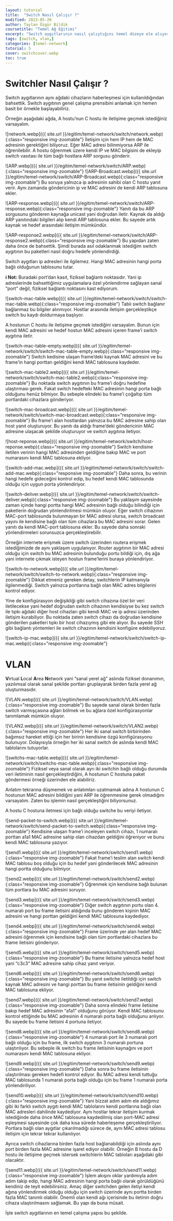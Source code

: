 ```yaml
---
layout: tutorial
title:  "Switch Nasıl Çalışır ?"
modified: 2023-05-20
author: Taylan Özgür Bildik
coursetitle: "Temel Ağ Eğitimi"
excerpt: "Switch aygıtlarının nasıl çalıştığını temel düzeye ele alıyoruz."
tags: [switch, vlan,]
categories: [temel-network]
tutorial: 5
cover: switchcover.webp
toc: true 
---
```



# Switchler Nasıl Çalışır ?

Switch aygıtlarının aynı ağdaki cihazların haberleşmesi için kullanıldığından bahsettik. Switch aygıtının genel çalışma prensibini anlamak için hemen basit bir örnekle başlayabiliriz.

Örneğin aşağıdaki ağda, A hostu’nun C hostu ile iletişime geçmek istediğiniz varsayalım.

![network.webp]({{ site.url }}/egitim/temel-network/switch/network.webp){:class="responsive img-zoomable"}
İletişim için hem IP hem de MAC adresinin gerektiğini biliyoruz. Eğer MAC adresi bilinmiyorsa ARP ile öğrenilebilir. A hostu öğrenmek üzere kendi IP ve MAC bilgisini de ekleyip switch vasıtası ile tüm bağlı hostlara ARP sorgusu gönderir.

![ARP.webp]({{ site.url }}/egitim/temel-network/switch/ARP.webp){:class="responsive img-zoomable"}
![ARP-Broadcast.webp]({{ site.url }}/egitim/temel-network/switch/ARP-Broadcast.webp){:class="responsive img-zoomable"}
Bu soruya yalnızca ip adresinin sahibi olan C hostu yanıt verir. Aynı zamanda göndericinin ip ve MAC adresini de kendi ARP tablosuna ekler. 

![ARP-response.webp]({{ site.url }}/egitim/temel-network/switch/ARP-response.webp){:class="responsive img-zoomable"}
Yanıtı da bu ARP sorgusunu gönderen kaynağa unicast yani doğrudan iletir. Kaynak da aldığı ARP yanıtındaki bilgileri alıp kendi ARP tablosuna ekler. Bu sayede artık kaynak ve hedef arasındaki iletişim mümkündür.

![ARP-response2.webp]({{ site.url }}/egitim/temel-network/switch/ARP-response2.webp){:class="responsive img-zoomable"}
Bu yapıdan zaten daha önce de bahsettik. Şimdi burada asıl odaklanmak istediğim switch aygıtının bu paketleri nasıl doğru hedefe yönlendirdiği. 

Switch aygıtları ip adresleri ile ilgilemez. Hangi MAC adresinin hangi porta bağlı olduğunun tablosunu tutar. 

<p class="mavi"><strong>ℹ️ Not:</strong> Buradaki port’dan kasıt, fiziksel bağlantı noktasıdır. Yani ip adreslerinde bahsettiğimiz uygulamalara özel yönlendirme sağlayan sanal “port” değil, fiziksel bağlantı noktasını kast ediyorum.</p>

![switch-mac-table.webp]({{ site.url }}/egitim/temel-network/switch/switch-mac-table.webp){:class="responsive img-zoomable"}
Tabii switch bağlanır bağlanmaz bu bilgiler alınmıyor. Hostlar arasında iletişim gerçekleştikçe switch bu kaydı doldurmaya başlıyor.

A hostunun C hostu ile iletişime geçmek istediğini varsayalım. Bunun için kendi MAC adresini ve hedef hostun MAC adresini içeren frame’i switch aygıtına iletir. 

![switch-mac-table-empty.webp]({{ site.url }}/egitim/temel-network/switch/switch-mac-table-empty.webp){:class="responsive img-zoomable"}
Switch kedisine ulaşan frame’deki kaynak MAC adresini ve bu frame’in hangi porttan geldiğini kendi MAC tablosuna kaydeder.

![switch-mac-table2.webp]({{ site.url }}/egitim/temel-network/switch/switch-mac-table2.webp){:class="responsive img-zoomable"}
Bu noktada switch aygıtının bu frame’i doğru hedefine ulaştırması gerek. Fakat switch hedefteki MAC adresinin hangi porta bağlı olduğunu henüz bilmiyor. Bu sebeple elindeki bu frame’i çoğaltıp tüm portlardaki cihazlara gönderiyor.

![switch-mac-broadcast.webp]({{ site.url }}/egitim/temel-network/switch/switch-mac-broadcast.webp){:class="responsive img-zoomable"}
Bu frame’i alan hostlardan yalnızca bu MAC adresine sahip olan host yanıt oluşturuyor. Bu yanıtı da aldığı frame’deki göndericinin MAC adresine ulaşacak şekilde oluşturuyor ve switch aygıtına iletiyor. 

![host-reponse.webp]({{ site.url }}/egitim/temel-network/switch/host-reponse.webp){:class="responsive img-zoomable"}
Switch kendisine iletilen verinin hangi MAC adresinden geldiğine bakıp MAC ve port numarasını kendi MAC tablosuna ekliyor. 

![switch-add-mac.webp]({{ site.url }}/egitim/temel-network/switch/switch-add-mac.webp){:class="responsive img-zoomable"}
Daha sonra, bu verinin hangi hedefe gideceğini kontrol edip, bu hedef kendi MAC tablosunda olduğu için uygun porta yönlendiriyor.

![switch-deliver.webp]({{ site.url }}/egitim/temel-network/switch/switch-deliver.webp){:class="responsive img-zoomable"}
Bu yaklaşım sayesinde zaman içinde hangi portta hangi MAC adresinin bağlı olduğu bilindiği için paketlerin doğrudan yönlendirilmesi mümkün oluyor. Eğer switch cihazının MAC-port tablosunda bulunmayan bir MAC adresi olursa, switch broadcast yayını ile kendisine bağlı olan tüm cihazlara bu MAC adresini sorar. Gelen yanıtı da kendi MAC-port tablosuna ekler. Bu sayede daha sonraki yönlendirmeleri sorunsuzca gerçekleştirebilir.

Örneğin internete erişmek üzere switch üzerinden routera erişmek istediğimizde de aynı yaklaşım uygulanıyor. Router aygıtının bir MAC adresi olduğu için switch bu MAC adresinin bulunduğu portu bildiği için, dış ağa yani internete çıkmak isteyen hostun frame’lerini buraya yönlendiriyor.

![switch-to-network.webp]({{ site.url }}/egitim/temel-network/switch/switch-to-network.webp){:class="responsive img-zoomable"}
Dikkat etmeniz gereken detay, switchlerin IP katmanıyla ilgilenmediği. Switch yalnızca portlarına bağlı olan MAC adres bilgilerini kontrol ediyor.

Yine de konfigürasyon değişikliği gibi switch cihazına özel bir veri iletilecekse yani hedef doğrudan switch cihazının kendisiyse bu kez switch ile tıpkı ağdaki diğer host cihazları gibi kendi MAC ve ip adresi üzerinden iletişim kurabiliyor. Bu noktada zaten switch cihazı da doğrudan kendisine gönderilen paketleri tıpkı bir host cihazıymış gibi ele alıyor. Bu sayede SSH gibi bağlantı yöntemleri ile switch cihazının kendisini konfigüre edebiliyoruz. 

![switch-ip-mac.webp]({{ site.url }}/egitim/temel-network/switch/switch-ip-mac.webp){:class="responsive img-zoomable"}
# VLAN

**V**irtual **L**ocal **A**rea **N**etwork yani “sanal yerel ağ” aslında fiziksel donanımın, yazılımsal olarak sanal şekilde portları gruplayarak birden fazla yerel ağ oluşturmasıdır.

![VLAN.webp]({{ site.url }}/egitim/temel-network/switch/VLAN.webp){:class="responsive img-zoomable"}
Bu sayede sanal olarak birden fazla switch varmışçasına ağları bölmek ve bu ağlara özel konfigürasyonlar tanımlamak mümkün oluyor.

![VLAN2.webp]({{ site.url }}/egitim/temel-network/switch/VLAN2.webp){:class="responsive img-zoomable"}
Her iki sanal switch birbirinden bağımsız hareket ettiği için her birinin kendisine özgü konfigürasyonu bulunuyor. Dolayısıyla örneğin her iki sanal switch de aslında kendi MAC tablolarını tutuyorlar.

![switchs-mac-table.webp]({{ site.url }}/egitim/temel-network/switch/switchs-mac-table.webp){:class="responsive img-zoomable"}
Fiziksel veya sanal olarak ayrı iki switchin bağlı olduğu durumda veri iletiminin nasıl gerçekleştirdiğini, A hostunun C hostuna paket göndermesi örneği üzerinden ele alabiliriz. 

Anlatım tekrarına düşmemek ve anlatımları uzatmamak adına A hostunun C hostunun MAC adresini bildiğini yani ARP ile öğrenmesine gerek olmadığını varsayalım. Zaten bu işlemin nasıl gerçekleştiğini biliyorsunuz. 

A hostu C hostuna iletmesi için bağlı olduğu switche bu veriyi iletiyor. 

![send-packet-to-switch.webp]({{ site.url }}/egitim/temel-network/switch/send-packet-to-switch.webp){:class="responsive img-zoomable"}
Kendisine ulaşan frame’i inceleyen switch cihazı, 1 numaralı porttan a1a1 MAC adresine sahip olan cihazdan geldiğini öğreniyor ve bunu kendi MAC tablosuna yazıyor. 

![send1.webp]({{ site.url }}/egitim/temel-network/switch/send1.webp){:class="responsive img-zoomable"}
Fakat frame’i teslim alan switch kendi MAC tablosu boş olduğu için bu hedef yani gönderilecek MAC adresinin hangi portta olduğunu bilmiyor.

![send2.webp]({{ site.url }}/egitim/temel-network/switch/send2.webp){:class="responsive img-zoomable"}
 Öğrenmek için kendisine bağlı bulunan tüm portlara bu MAC adresini soruyor.

![send3.webp]({{ site.url }}/egitim/temel-network/switch/send3.webp){:class="responsive img-zoomable"}
Diğer switch aygıtının portu olan 4. numaralı port bu frame iletisini aldığında bunu gönderen kişinin MAC adresini ve hangi porttan geldiğini kendi MAC tablosuna kaydediyor.

![send4.webp]({{ site.url }}/egitim/temel-network/switch/send4.webp){:class="responsive img-zoomable"}
Frame üzerinde yer alan hedef MAC adresini öğrenmek için kendisine bağlı olan tüm portlardaki cihazlara bu frame iletisini gönderiyor.

![send5.webp]({{ site.url }}/egitim/temel-network/switch/send5.webp){:class="responsive img-zoomable"}
Bu frame iletisine yalnızca hedef host yani “c3c3” MAC adresine sahip cihaz yanıt veriyor.

![send6.webp]({{ site.url }}/egitim/temel-network/switch/send6.webp){:class="responsive img-zoomable"}
Bu yanıt switche iletildiği için switch kaynak MAC adresini ve hangi porttan bu frame iletisinin geldiğini kendi MAC tablosuna ekliyor.

![send7.webp]({{ site.url }}/egitim/temel-network/switch/send7.webp){:class="responsive img-zoomable"}
Daha sonra elindeki frame iletisine bakıp hedef MAC adresinin “a1a1” olduğunu görüyor. Kendi MAC tablosunu kontrol ettiğinde bu MAC adresinin 4 numaralı porta bağlı olduğunu anlıyor. Bu sayede bu frame iletisini 4 portuna iletiyor.

![send8.webp]({{ site.url }}/egitim/temel-network/switch/send8.webp){:class="responsive img-zoomable"}
4 numaralı port ile 3 numaralı port bağlı olduğu için bu frame, ilk switch aygıtının 3 numaralı portuna ulaştırılıyor. Bu sebeple ilk switch bu frame iletisinin kaynağını ve port numarasını kendi MAC tablosuna ekliyor.

![send9.webp]({{ site.url }}/egitim/temel-network/switch/send9.webp){:class="responsive img-zoomable"}
Daha sonra bu frame iletisinin ulaştırılması gereken hedefi kontrol ediyor. Bu MAC adresi kendi tuttuğu MAC tablosunda 1 numaralı porta bağlı olduğu için bu frame 1 numaralı porta yönlendiriliyor.

![send10.webp]({{ site.url }}/egitim/temel-network/switch/send10.webp){:class="responsive img-zoomable"}
Yani bizzat adım adım ele aldığımız gibi iki farklı switch aygıtı kendi MAC tablolarını kendi portlarına bağlı olan MAC adresleri dahilinde kaydediyor. Aynı hostlar tekrar iletişim kurmak istediğinde daha önce MAC tablosuna kaydedilmiş olan port-MAC adresi eşleşmesi sayesinde çok daha kısa sürede haberleşeme gerçekleştiriliyor. Portlara bağlı olan aygıtlar çıkarılmadığı sürece de, aynı MAC adresi tablosu iletişim için tekrar tekrar kullanılıyor. 

Ayrıca switch cihazlarına birden fazla host bağlanabildiği için aslında aynı port birden fazla MAC adresine işaret ediyor olabilir. Örneğin B hostu da D hostu ile iletişime geçmek istersek switchlerin MAC tabloları aşağıdaki gibi olacaktır.

![send11.webp]({{ site.url }}/egitim/temel-network/switch/send11.webp){:class="responsive img-zoomable"}
İşlem akışını oklar yardımıyla adım adım takip edip, hangi MAC adresinin hangi porta bağlı olarak görüldüğünü kendiniz de teyit edebilirsiniz. Amaç diğer switchden gelen iletiyi kendi ağına yönlendirmek olduğu olduğu için switch üzerinde aynı portta birden fazla MAC tanımlı olabilir. Önemli olan kendi ağı içerisinde bu iletinin doğru cihaza ulaştırılmasını sağlamak. Bu yapı da buna müsait.

İşte switch aygıtlarının en temel çalışma yapısı bu şekilde.